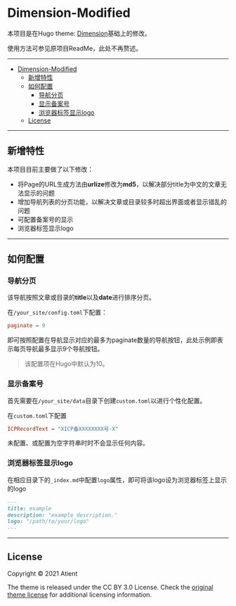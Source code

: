 # Dimension-Modified

本项目是在Hugo theme: [Dimension](https://github.com/your-identity/hugo-theme-dimension.git)基础上的修改。

使用方法可参见原项目ReadMe，此处不再赘述。

---

- [Dimension-Modified](#dimension-modified)
  - [新增特性](#新增特性)
  - [如何配置](#如何配置)
    - [导航分页](#导航分页)
    - [显示备案号](#显示备案号)
    - [浏览器标签显示logo](#浏览器标签显示logo)
  - [License](#license)

---

## 新增特性 

本项目目前主要做了以下修改：
  - 将Page的URL生成方法由**urlize**修改为**md5**，以解决部分title为中文的文章无法显示的问题
  - 增加导航列表的分页功能，以解决文章或目录较多时超出界面或者显示错乱的问题
  - 可配置备案号的显示
  - 浏览器标签显示logo

---

## 如何配置

### 导航分页

该导航按照文章或目录的**title**以及**date**进行排序分页。

在`/your_site/config.toml`下配置：
```toml
paginate = 9
```
即可按照配置在导航显示对应的最多为paginate数量的导航按钮，此处示例即表示每页导航最多显示9个导航按钮。

> 该配置项在Hugo中默认为10。

### 显示备案号

首先需要在`/your_site/data`目录下创建`custom.toml`以进行个性化配置。

在`custom.toml`下配置
```toml
ICPRecordText = "XICP备XXXXXXXX号-X"
```

未配置、或配置为空字符串时时不会显示任何内容。

### 浏览器标签显示logo

在相应目录下的`_index.md`中配置`logo`属性，即可将该logo设为浏览器标签上显示的logo

```markdown
---
title: example
description: "example description."
logo: "/path/to/your/logo"
---
```

---

## License

Copyright © 2021 Atient

The theme is released under the CC BY 3.0 License. Check the [original theme license](https://github.com/Atient/hugo-theme-dimension-modified/blob/master/LICENSE.md) for additional licensing information.
